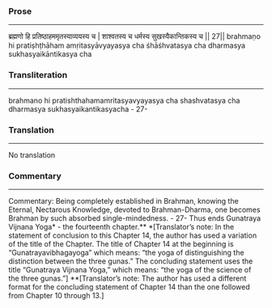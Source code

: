 ### Prose 
 --- 
ब्रह्मणो हि प्रतिष्ठाहममृतस्याव्ययस्य च |
शाश्वतस्य च धर्मस्य सुखस्यैकान्तिकस्य च || 27||
brahmaṇo hi pratiṣhṭhāham amṛitasyāvyayasya cha
śhāśhvatasya cha dharmasya sukhasyaikāntikasya cha

### Transliteration 
 --- 
brahmano hi pratishthahamamritasyavyayasya cha shashvatasya cha dharmasya sukhasyaikantikasyacha - 27-

### Translation 
 --- 
No translation

### Commentary 
 --- 
Commentary: Being completely established in Brahman, knowing the Eternal, Nectarous Knowledge, devoted to Brahman-Dharma, one becomes Brahman by such absorbed single-mindedness. - 27- Thus ends Gunatraya Vijnana Yoga* - the fourteenth chapter.** *[Translator’s note: In the statement of conclusion to this Chapter 14, the author has used a variation of the title of the Chapter. The title of Chapter 14 at the beginning is “Gunatrayavibhagayoga” which means: “the yoga of distinguishing the distinction between the three gunas.” The concluding statement uses the title “Gunatraya Vijnana Yoga,” which means: “the yoga of the science of the three gunas.”] **[Translator’s note: The author has used a different format for the concluding statement of Chapter 14 than the one followed from Chapter 10 through 13.]